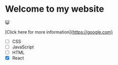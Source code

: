 # Welcome to my website 
😺

[Click here for more information]{https://google.com}

- [ ] CSS
- [ ] JavaScript
- [ ] HTML
- [x] React

